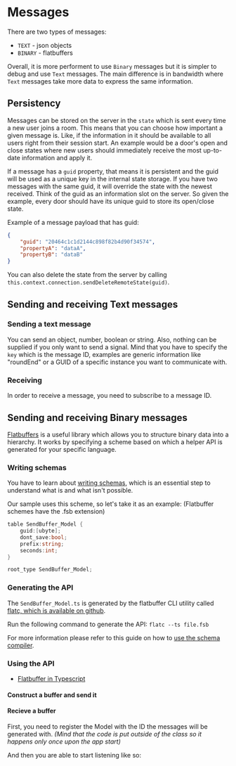 # Messages

<sample src="https://engine.needle.tools/samples-uploads/networking-messages/" :split="true"/>

There are two types of messages:
 - ``TEXT`` - json objects
 - ``BINARY`` - flatbuffers

Overall, it is more performent to use ``Binary`` messages but it is simpler to debug and use ``Text`` messages. The main difference is in bandwidth where ``Text`` messages take more data to express the same information.

## Persistency

Messages can be stored on the server in the ``state`` which is sent every time a new user joins a room. This means that you can choose how important a given message is. Like, if the information in it should be available to all users right from their session start. An example would be a door's open and close states where new users should immediately receive the most up-to-date information and apply it. 

If a message has a `guid` property, that means it is persistent and the guid will be used as a unique key in the internal state storage. If you have two messages with the same guid, it will override the state with the newest received. Think of the guid as an information slot on the server. So given the example, every door should have its unique guid to store its open/close state.

Example of a message payload that has guid:
```json
{
    "guid": "20464c1c1d2144c898f82b4d90f34574",
    "propertyA": "dataA",
    "propertyB": "dataB"
}
```

You can also delete the state from the server by calling `this.context.connection.sendDeleteRemoteState(guid)`.

## Sending and receiving Text messages

### Sending a text message

You can send an object, number, boolean or string. Also, nothing can be supplied if you only want to send a signal.
Mind that you have to specify the `key` which is the message ID, examples are generic information like "roundEnd" or a GUID of a specific instance you want to communicate with.

<!-- SAMPLE network messages send -->

### Receiving
In order to receive a message, you need to subscribe to a message ID.

<!-- SAMPLE network messages receive -->

## Sending and receiving Binary messages

[Flatbuffers](https://flatbuffers.dev/) is a useful library which allows you to structure binary data into a hierarchy. It works by specifying a scheme based on which a helper API is generated for your specific language. 

### Writing schemas
You have to learn about [writing schemas](https://google.github.io/flatbuffers/flatbuffers_guide_writing_schema.html), which is an essential step to understand what is and what isn't possible.

Our sample uses this scheme, so let's take it as an example:
(Flatbuffer schemes have the .fsb extension)
```cs
table SendBuffer_Model {
    guid:[ubyte];
    dont_save:bool;
    prefix:string;
    seconds:int;
}

root_type SendBuffer_Model;
```

### Generating the API

The ``SendBuffer_Model.ts`` is generated by the flatbuffer CLI utility called [flatc, which is available on github](https://github.com/google/flatbuffers/releases).

Run the following command to generate the API: `flatc --ts file.fsb`

For more information please refer to this guide on how to [use the schema compiler](https://google.github.io/flatbuffers/flatbuffers_guide_using_schema_compiler.html).

### Using the API

- [Flatbuffer in Typescript](https://google.github.io/flatbuffers/flatbuffers_guide_use_typescript.html)

#### Construct a buffer and send it
<!-- SAMPLE network flatbuffer create and send -->

#### Recieve a buffer

First, you need to register the Model with the ID the messages will be generated with.
*(Mind that the code is put outside of the class so it happens only once upon the app start)*
<!-- SAMPLE network flatbuffer id register -->

And then you are able to start listening like so:

<!-- SAMPLE network flatbuffer receive -->
